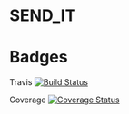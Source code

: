 # SEND_IT

# Badges

Travis   [![Build Status](https://travis-ci.org/akram256/SEND_IT.svg?branch=post_an_order)](https://travis-ci.org/akram256/SEND_IT)

Coverage     [![Coverage Status](https://coveralls.io/repos/github/akram256/SEND_IT/badge.svg?branch=post_an_order)](https://coveralls.io/github/akram256/SEND_IT?branch=post_an_order)

